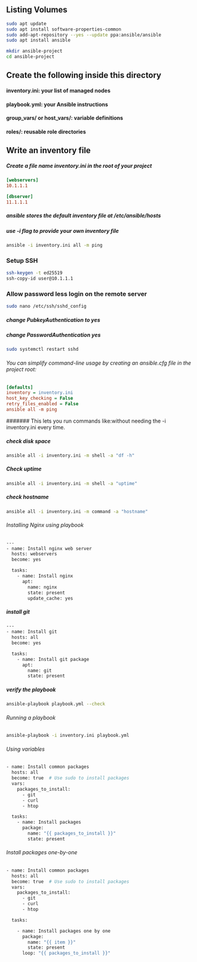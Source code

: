 
## Listing Volumes
``` bash
sudo apt update
sudo apt install software-properties-common
sudo add-apt-repository --yes --update ppa:ansible/ansible
sudo apt install ansible
```
```bash
mkdir ansible-project
cd ansible-project
```
## Create the following inside this directory
#### inventory.ini: your list of managed nodes
#### playbook.yml: your Ansible instructions
#### group_vars/ or host_vars/: variable definitions
#### roles/: reusable role directories

## Write an inventory file
##### Create a file name inventory.ini in the root of your project

```ini
[webservers]
10.1.1.1

[dbserver]
11.1.1.1
```
##### ansible stores the default inventory file at /etc/ansible/hosts
##### use -i flag to provide your own inventory file

```bash
ansible -i inventory.ini all -m ping
```

### Setup SSH
```bash
ssh-keygen -t ed25519
ssh-copy-id user@10.1.1.1
```

### Allow password less login on the remote server
```bash
sudo nano /etc/ssh/sshd_config
```
##### change PubkeyAuthentication to yes
##### change PasswordAuthentication yes

```bash
sudo systemctl restart sshd
```

###### You can simplify command-line usage by creating an ansible.cfg file in the project root:
```ini
[defaults]
inventory = inventory.ini
host_key_checking = False
retry_files_enabled = False
ansible all -m ping
```
####### This lets you run commands like:without needing the -i inventory.ini every time.

##### check disk space
```bash
ansible all -i inventory.ini -m shell -a "df -h"
```
##### Check uptime
```bash
ansible all -i inventory.ini -m shell -a "uptime"
```
##### check hostname
```bash
ansible all -i inventory.ini -m command -a "hostname"
```

###### Installing Nginx using playbook
```bash
---
- name: Install nginx web server
  hosts: webservers
  become: yes

  tasks:
    - name: Install nginx
      apt:
        name: nginx
        state: present
        update_cache: yes
```

##### install git
```bash
---
- name: Install git
  hosts: all
  become: yes

  tasks:
    - name: Install git package
      apt:
        name: git
        state: present
```
##### verify the playbook
```bash
ansible-playbook playbook.yml --check
```

###### Running a playbook
```bash
ansible-playbook -i inventory.ini playbook.yml
```
###### Using variables
```bash
- name: Install common packages
  hosts: all
  become: true  # Use sudo to install packages
  vars:
    packages_to_install:
      - git
      - curl
      - htop

  tasks:
    - name: Install packages
      package:
        name: "{{ packages_to_install }}"
        state: present
```

###### Install packages one-by-one
```bash
- name: Install common packages
  hosts: all
  become: true  # Use sudo to install packages
  vars:
    packages_to_install:
      - git
      - curl
      - htop

  tasks:

    - name: Install packages one by one
      package:
        name: "{{ item }}"
        state: present
      loop: "{{ packages_to_install }}"
```

